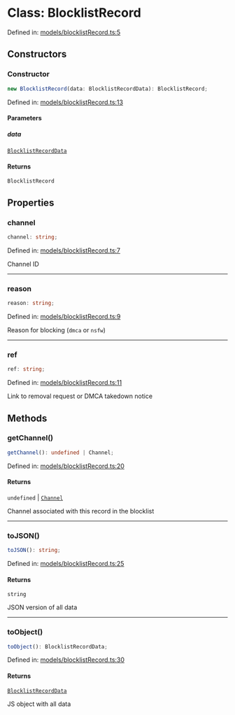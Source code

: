 # Class: BlocklistRecord

Defined in: [models/blocklistRecord.ts:5](https://github.com/iptv-org/sdk/blob/88d645d3373c4ec810ba0ec144ac251980f41667/src/models/blocklistRecord.ts#L5)

## Constructors

### Constructor

```ts
new BlocklistRecord(data: BlocklistRecordData): BlocklistRecord;
```

Defined in: [models/blocklistRecord.ts:13](https://github.com/iptv-org/sdk/blob/88d645d3373c4ec810ba0ec144ac251980f41667/src/models/blocklistRecord.ts#L13)

#### Parameters

##### data

[`BlocklistRecordData`](../../Types/type-aliases/BlocklistRecordData.md)

#### Returns

`BlocklistRecord`

## Properties

### channel

```ts
channel: string;
```

Defined in: [models/blocklistRecord.ts:7](https://github.com/iptv-org/sdk/blob/88d645d3373c4ec810ba0ec144ac251980f41667/src/models/blocklistRecord.ts#L7)

Channel ID

***

### reason

```ts
reason: string;
```

Defined in: [models/blocklistRecord.ts:9](https://github.com/iptv-org/sdk/blob/88d645d3373c4ec810ba0ec144ac251980f41667/src/models/blocklistRecord.ts#L9)

Reason for blocking (`dmca` or `nsfw`)

***

### ref

```ts
ref: string;
```

Defined in: [models/blocklistRecord.ts:11](https://github.com/iptv-org/sdk/blob/88d645d3373c4ec810ba0ec144ac251980f41667/src/models/blocklistRecord.ts#L11)

Link to removal request or DMCA takedown notice

## Methods

### getChannel()

```ts
getChannel(): undefined | Channel;
```

Defined in: [models/blocklistRecord.ts:20](https://github.com/iptv-org/sdk/blob/88d645d3373c4ec810ba0ec144ac251980f41667/src/models/blocklistRecord.ts#L20)

#### Returns

`undefined` \| [`Channel`](Channel.md)

Channel associated with this record in the blocklist

***

### toJSON()

```ts
toJSON(): string;
```

Defined in: [models/blocklistRecord.ts:25](https://github.com/iptv-org/sdk/blob/88d645d3373c4ec810ba0ec144ac251980f41667/src/models/blocklistRecord.ts#L25)

#### Returns

`string`

JSON version of all data

***

### toObject()

```ts
toObject(): BlocklistRecordData;
```

Defined in: [models/blocklistRecord.ts:30](https://github.com/iptv-org/sdk/blob/88d645d3373c4ec810ba0ec144ac251980f41667/src/models/blocklistRecord.ts#L30)

#### Returns

[`BlocklistRecordData`](../../Types/type-aliases/BlocklistRecordData.md)

JS object with all data
